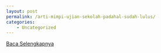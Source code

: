 ```yaml
---
layout: post
permalink: /arti-mimpi-ujian-sekolah-padahal-sudah-lulus/
categories:
    - Uncategorized
---
```


[Baca Selengkapnya](/02)